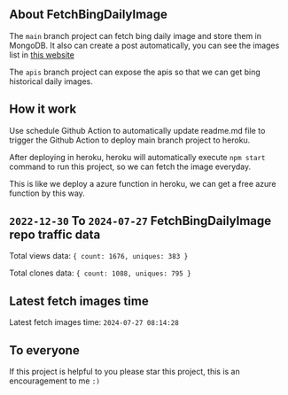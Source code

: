 ## About FetchBingDailyImage

The `main` branch project can fetch bing daily image and store them in MongoDB.
It also can create a post automatically, you can see the images list in [this website](https://oursalbum.netlify.app)

The `apis` branch project can expose the apis so that we can get bing historical daily images.

## How it work

Use schedule Github Action to automatically update readme.md file to trigger the Github Action to deploy main branch project to heroku.

After deploying in heroku, heroku will automatically execute `npm start` command to run this project, so we can fetch the image everyday.

This is like we deploy a azure function in heroku, we can get a free azure function by this way.

## `2022-12-30` To `2024-07-27` FetchBingDailyImage repo traffic data

Total views data: `{ count: 1676, uniques: 383 }`

Total clones data: `{ count: 1088, uniques: 795 }`

## Latest fetch images time

Latest fetch images time: `2024-07-27 08:14:28`

## To everyone

If this project is helpful to you please star this project, this is an encouragement to me `:)`



